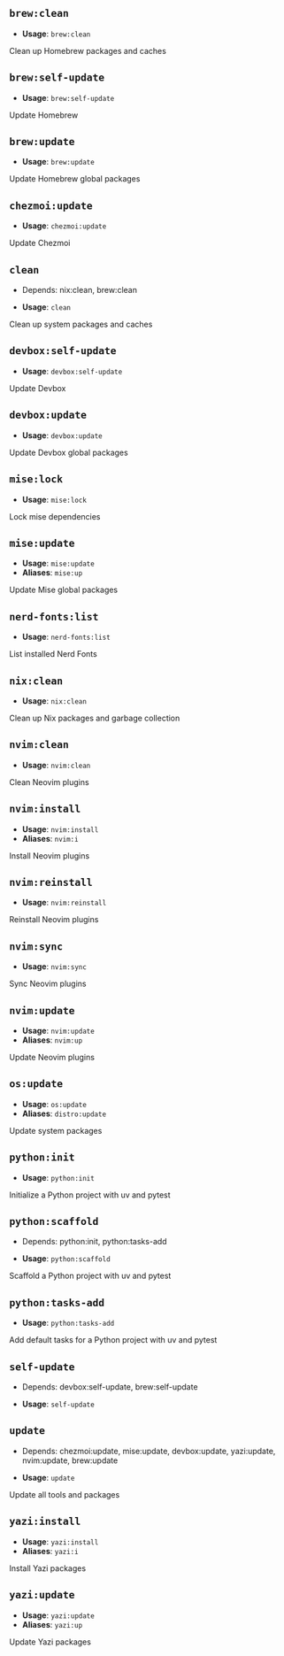 ## `brew:clean`

- **Usage**: `brew:clean`

Clean up Homebrew packages and caches

## `brew:self-update`

- **Usage**: `brew:self-update`

Update Homebrew

## `brew:update`

- **Usage**: `brew:update`

Update Homebrew global packages

## `chezmoi:update`

- **Usage**: `chezmoi:update`

Update Chezmoi

## `clean`

- Depends: nix:clean, brew:clean

- **Usage**: `clean`

Clean up system packages and caches

## `devbox:self-update`

- **Usage**: `devbox:self-update`

Update Devbox

## `devbox:update`

- **Usage**: `devbox:update`

Update Devbox global packages

## `mise:lock`

- **Usage**: `mise:lock`

Lock mise dependencies

## `mise:update`

- **Usage**: `mise:update`
- **Aliases**: `mise:up`

Update Mise global packages

## `nerd-fonts:list`

- **Usage**: `nerd-fonts:list`

List installed Nerd Fonts

## `nix:clean`

- **Usage**: `nix:clean`

Clean up Nix packages and garbage collection

## `nvim:clean`

- **Usage**: `nvim:clean`

Clean Neovim plugins

## `nvim:install`

- **Usage**: `nvim:install`
- **Aliases**: `nvim:i`

Install Neovim plugins

## `nvim:reinstall`

- **Usage**: `nvim:reinstall`

Reinstall Neovim plugins

## `nvim:sync`

- **Usage**: `nvim:sync`

Sync Neovim plugins

## `nvim:update`

- **Usage**: `nvim:update`
- **Aliases**: `nvim:up`

Update Neovim plugins

## `os:update`

- **Usage**: `os:update`
- **Aliases**: `distro:update`

Update system packages

## `python:init`

- **Usage**: `python:init`

Initialize a Python project with uv and pytest

## `python:scaffold`

- Depends: python:init, python:tasks-add

- **Usage**: `python:scaffold`

Scaffold a Python project with uv and pytest

## `python:tasks-add`

- **Usage**: `python:tasks-add`

Add default tasks for a Python project with uv and pytest

## `self-update`

- Depends: devbox:self-update, brew:self-update

- **Usage**: `self-update`

## `update`

- Depends: chezmoi:update, mise:update, devbox:update, yazi:update, nvim:update, brew:update

- **Usage**: `update`

Update all tools and packages

## `yazi:install`

- **Usage**: `yazi:install`
- **Aliases**: `yazi:i`

Install Yazi packages

## `yazi:update`

- **Usage**: `yazi:update`
- **Aliases**: `yazi:up`

Update Yazi packages
